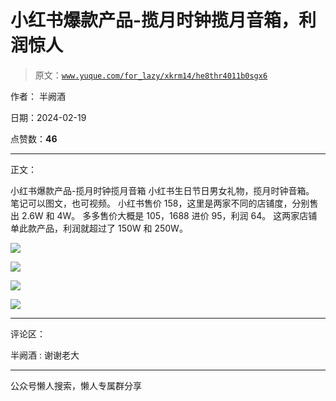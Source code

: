 # 小红书爆款产品-揽月时钟揽月音箱，利润惊人

> 原文：[`www.yuque.com/for_lazy/xkrm14/he8thr4011b0sgx6`](https://www.yuque.com/for_lazy/xkrm14/he8thr4011b0sgx6)

作者： 半阙酒

日期：2024-02-19

点赞数：**46**

* * *

正文：

小红书爆款产品-揽月时钟揽月音箱 小红书生日节日男女礼物，揽月时钟音箱。 笔记可以图文，也可视频。
小红书售价 158，这里是两家不同的店铺度，分别售出 2.6W 和 4W。 多多售价大概是 105，1688 进价 95，利润 64。
这两家店铺单此款产品，利润就超过了 150W 和 250W。

![](img/4a2d855905623895bf3cd037e226d8f4.png)

![](img/d0ff9ff0568d2f124f487fabc4b2c7aa.png)

![](img/eef7c1c53726d4a8100cfa490592757f.png)

![](img/562637e77d1133685c99dc3175b82b31.png)

* * *

评论区：

半阙酒 : 谢谢老大

* * *

公众号懒人搜索，懒人专属群分享